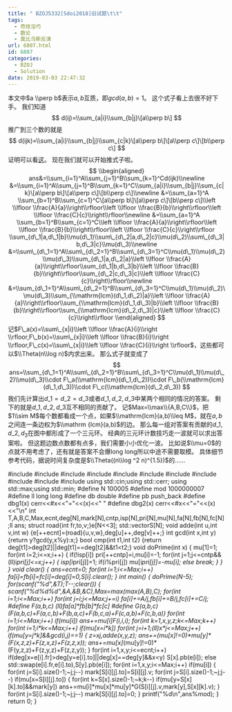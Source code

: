 ```yaml
---
title: " BZOJ5332[Sdoi2018]旧试题\t\t"
tags:
  - 奇技淫巧
  - 数论
  - 莫比乌斯反演
url: 6807.html
id: 6807
categories:
  - BZOJ
  - Solution
date: 2019-03-03 22:47:32
---
```


本文中$a \\perp b$表示$a,b$互质，即$gcd(a,b)=1$。 这个式子看上去很不好下手。 我们知道 $$ d(ij)=\\sum_{a|i}\\sum_{b|j}\[a\\perp b\] $$ 推广到三个数的就是 $$ d(ijk)=\\sum_{a|i}\\sum_{b|j}\\sum_{c|k}\[a\\perp b\]\[a\\perp c\]\[b\\perp c\] $$ 证明可以看[这](https://rqy.moe/Solutions/bzoj5332/)。 现在我们就可以开始推式子啦。 $$ \\begin{aligned} ans&=\\sum_{i=1}^A\\sum_{j=1}^B\\sum_{k=1}^Cd(ijk)\\newline &=\\sum_{i=1}^A\\sum_{j=1}^B\\sum_{k=1}^C\\sum_{a|i}\\sum_{b|j}\\sum_{c|k}\[a\\perp b\]\[a\\perp c\]\[b\\perp c\]\\newline &=\\sum_{a=1}^A \\sum_{b=1}^B\\sum_{c=1}^C\[a\\perp b\]\[a\\perp c\]\[b\\perp c\]\\left \\lfloor \\frac{A}{a}\\right\\rfloor\\left \\lfloor \\frac{B}{b}\\right\\rfloor\\left \\lfloor \\frac{C}{c}\\right\\rfloor\\newline &=\\sum_{a=1}^A \\sum_{b=1}^B\\sum_{c=1}^C\\left \\lfloor \\frac{A}{a}\\right\\rfloor\\left \\lfloor \\frac{B}{b}\\right\\rfloor\\left \\lfloor \\frac{C}{c}\\right\\rfloor \\sum_{d\_1|a,d\_1|b}\\mu(d\_1)\\sum\_{d\_2|a,d\_2|c}\\mu(d\_2)\\sum\_{d\_3|b,d\_3|c}\\mu(d\_3)\\newline &=\\sum\_{d\_1=1}^A\\sum\_{d\_2=1}^B\\sum\_{d\_3=1}^C\\mu(d\_1)\\mu(d\_2)\\mu(d\_3)\\sum_{d\_1|a,d\_2|a}\\left \\lfloor \\frac{A}{a}\\right\\rfloor\\sum_{d\_1|b,d\_3|b}\\left \\lfloor \\frac{B}{b}\\right\\rfloor\\sum_{d\_2|c,d\_3|c}\\left \\lfloor \\frac{C}{c}\\right\\rfloor\\newline &=\\sum_{d\_1=1}^A\\sum\_{d\_2=1}^B\\sum\_{d\_3=1}^C\\mu(d\_1)\\mu(d\_2)\\mu(d\_3)\\sum_{\\mathrm{lcm}(d\_1,d\_2)|a}\\left \\lfloor \\frac{A}{a}\\right\\rfloor\\sum_{\\mathrm{lcm}(d\_1,d\_3)|b}\\left \\lfloor \\frac{B}{b}\\right\\rfloor\\sum_{\\mathrm{lcm}(d\_2,d\_3)|c}\\left \\lfloor \\frac{C}{c}\\right\\rfloor \\end{aligned} $$ 记$F\_a(x)=\\sum\_{x|i}\\left \\lfloor \\frac{A}{i}\\right \\rfloor,F\_b(x)=\\sum\_{x|i}\\left \\lfloor \\frac{B}{i}\\right \\rfloor,F\_c(x)=\\sum\_{x|i}\\left \\lfloor \\frac{C}{i}\\right \\rfloor$，这些都可以$\\Theta(n\\log n)$内求出来。 那么式子就变成了 $$ ans=\\sum_{d\_1=1}^A\\sum\_{d\_2=1}^B\\sum\_{d\_3=1}^C\\mu(d\_1)\\mu(d\_2)\\mu(d\_3)\\cdot F\_a(\\mathrm{lcm}(d\_1,d\_2))\\cdot F\_b(\\mathrm{lcm}(d\_1,d\_3))\\cdot F\_c(\\mathrm{lcm}(d\_2,d\_3)) $$ 我们先计算出$d\_1=d\_2=d\_3$或者$d\_1,d\_2,d\_3$中某两个相同的情况的答案。 剩下的就是$d\_1,d\_2,d\_3$互不相同的贡献了。 记$Max=\\max\\{A,B,C\\}$，把$1\\sim M$每个数都看成一个点，如果$\\mathrm{lcm}(a,b)\\leq M$，就在$a,b$之间连一条边权为$\\mathrm {lcm}(a,b)$的边。 那么每一组对答案有贡献的$d\_1,d\_2,d_3$在图中都形成了一个三元环。 经典的三元环计数技巧走一波就可以求出答案啦。 但这题边数点数都有点多，我们需要小小优化一波。 比如说$\\mu=0$的点就不用考虑了，还有就是答案不会爆long long所以中途不需要取模。 具体细节参考代码，据说时间复杂度是$\\Theta((n\\log ^2 n)^{1.5})​$的……

#include<iostream>
#include<cstdio>
#include<cstdlib>
#include<cmath>
#include<cstring>
#include<string>
#include<algorithm>
#include<queue>
#include<vector>
#include<set>
#include<map>
using std::cin;using std::cerr;
using std::max;using std::min;
#define N 100005
#define mod 1000000007
#define ll long long
#define db double
#define pb push_back
#define dbg1(x) cerr<<#x<<"="<<(x)<<" "
#define dbg2(x) cerr<<#x<<"="<<(x)<<"\\n"
int T,A,B,C,Max,ecnt,deg\[N\],mark\[N\],cntp,isp\[N\],pri\[N\],mu\[N\],fa\[N\],fb\[N\],fc\[N\];ll ans;
struct road{int fr,to,v;}e\[N<<3\];
std::vector<road>S\[N\];
void adde(int u,int v,int w) {e\[++ecnt\]=(road){u,v,w},deg\[u\]++,deg\[v\]++;}
int gcd(int x,int y) {return y?gcd(y,x%y):x;}
bool cmp(int t1,int t2) {return deg\[t1\]>deg\[t2\]||deg\[t1\]==deg\[t2\]&&t1<t2;}
void doPrime(int x)
{
	mu\[1\]=1;
	for(int i=2;i<=x;i++)
	{
		if(!isp\[i\]) pri\[++cntp\]=i,mu\[i\]=-1;
		for(int j=1;j<=cntp&&(ll)i*pri\[j\]<=x;j++)
		{
			isp\[i*pri\[j\]\]=1;
			if(i%pri\[j\]) mu\[i*pri\[j\]\]=-mu\[i\];
			else break;
		}
	}
}
void clear()
{
	ans=ecnt=0;
	for(int i=1;i<=Max;i++) fa\[i\]=fb\[i\]=fc\[i\]=deg\[i\]=0,S\[i\].clear();
}
int main()
{
	doPrime(N-5);
	for(scanf("%d",&T);T--;clear())
	{
		scanf("%d%d%d",&A,&B,&C),Max=max(max(A,B),C);
		for(int i=1;i<=Max;i++)
			for(int j=i;j<=Max;j+=i) fa\[i\]+=A/j,fb\[i\]+=B/j,fc\[i\]+=C/j;
#define F(a,b,c) (ll)fa\[a\]\*fb\[b\]\*fc\[c\]
#define G(a,b,c) (F(a,b,c)+F(a,c,b)+F(b,a,c)+F(b,c,a)+F(c,a,b)+F(c,b,a))
		for(int i=1;i<=Max;i++) if(mu\[i\]) ans+=mu\[i\]*F(i,i,i);
		for(int k=1,x,y,z;k<=Max;k++)
			for(int i=1;i\*k<=Max;i++) if(mu\[x=i\*k\])
				for(int j=i+1;(ll)x\*j<=Max;j++) if(mu\[y=j\*k\]&&gcd(i,j)==1)
				{
					z=x*j,adde(x,y,z);
					ans+=(mu\[x\]!=0)\*mu\[y\]\*(F(x,z,z)+F(z,x,z)+F(z,z,x));
					ans+=mu\[x\]*(mu\[y\]!=0)*(F(y,z,z)+F(z,y,z)+F(z,z,y));
				}
		for(int i=1,x,y;i<=ecnt;i++)
			if(deg\[x=e\[i\].fr\]>deg\[y=e\[i\].to\]||deg\[x\]==deg\[y\]&&x<y) S\[x\].pb(e\[i\]);
			else std::swap(e\[i\].fr,e\[i\].to),S\[y\].pb(e\[i\]);
		for(int i=1,x,y;i<=Max;i++) if(mu\[i\])
		{
			for(int j=S\[i\].size()-1;~j;j--) mark\[S\[i\]\[j\].to\]=S\[i\]\[j\].v;
			for(int j=S\[i\].size()-1;~j;j--) if(mu\[x=S\[i\]\[j\].to\])
			{
				for(int k=S\[x\].size()-1;~k;k--) if(mu\[y=S\[x\]\[k\].to\]&&mark\[y\])
					ans+=mu\[i\]\*mu\[x\]\*mu\[y\]*G(S\[i\]\[j\].v,mark\[y\],S\[x\]\[k\].v);
			}
			for(int j=S\[i\].size()-1;~j;j--) mark\[S\[i\]\[j\].to\]=0;
		}
		printf("%d\\n",ans%mod);
	}
	return 0;
}